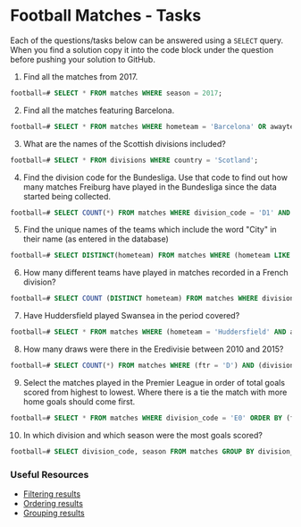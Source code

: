 # Football Matches - Tasks

Each of the questions/tasks below can be answered using a `SELECT` query. When you find a solution copy it into the code block under the question before pushing your solution to GitHub.

1) Find all the matches from 2017.

```sql
football=# SELECT * FROM matches WHERE season = 2017;


```

2) Find all the matches featuring Barcelona.

```sql
football=# SELECT * FROM matches WHERE hometeam = 'Barcelona' OR awayteam = 'Barcelona';


```

3) What are the names of the Scottish divisions included?

```sql
football=# SELECT * FROM divisions WHERE country = 'Scotland';


```

4) Find the division code for the Bundesliga. Use that code to find out how many matches Freiburg have played in the Bundesliga since the data started being collected.

```sql
football=# SELECT COUNT(*) FROM matches WHERE division_code = 'D1' AND (hometeam = 'Freiburg' OR awayteam = 'Freiburg');


```

5) Find the unique names of the teams which include the word "City" in their name (as entered in the database)

```sql
football=# SELECT DISTINCT(hometeam) FROM matches WHERE (hometeam LIKE '%City%');


```

6) How many different teams have played in matches recorded in a French division?

```sql
football=# SELECT COUNT (DISTINCT hometeam) FROM matches WHERE division_code = 'F1' OR division_code = 'F2';


```

7) Have Huddersfield played Swansea in the period covered?

```sql
football=# SELECT * FROM matches WHERE (hometeam = 'Huddersfield' AND awayteam = 'Swansea') OR (hometeam = 'Swansea' AND awayteam = 'Huddersfield');


```

8) How many draws were there in the Eredivisie between 2010 and 2015?

```sql
football=# SELECT COUNT(*) FROM matches WHERE (ftr = 'D') AND (division_code = 'N1') AND (season BETWEEN 2010 AND 2015);


```

9) Select the matches played in the Premier League in order of total goals scored from highest to lowest. Where there is a tie the match with more home goals should come first.

```sql
football=# SELECT * FROM matches WHERE division_code = 'E0' ORDER BY (fthg + ftag) DESC, fthg DESC;


```

10) In which division and which season were the most goals scored?

```sql
football=# SELECT division_code, season FROM matches GROUP BY division_code, season ORDER BY SUM (fthg + ftag) DESC LIMIT 1;


```

### Useful Resources

- [Filtering results](https://www.w3schools.com/sql/sql_where.asp)
- [Ordering results](https://www.w3schools.com/sql/sql_orderby.asp)
- [Grouping results](https://www.w3schools.com/sql/sql_groupby.asp)